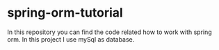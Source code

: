 # spring-orm-tutorial
In this repository you can find the code related how to work with spring orm. In this project I use mySql as database.
